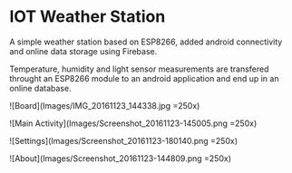 # IOT Weather Station
A simple weather station based on ESP8266, added android connectivity and online data storage using Firebase.

Temperature, humidity and light sensor measurements are transfered throught an ESP8266 module to an android application and end up in an online database.

![Board](Images/IMG_20161123_144338.jpg =250x)

![Main Activity](Images/Screenshot_20161123-145005.png =250x)

![Settings](Images/Screenshot_20161123-180140.png =250x)

![About](Images/Screenshot_20161123-144809.png =250x)